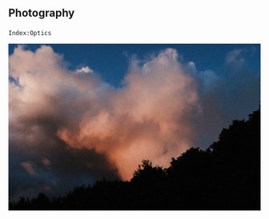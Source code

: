 <section>

# Photography

<code>Index:Optics</code>
</section>
<img class="block" src="images/a.png" />

